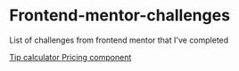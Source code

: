 # Frontend-mentor-challenges
List of challenges from frontend mentor that I've completed

<a href="https://sg-frontendmentor.netlify.app/tip-calculator-app-main/index.html" target="blank"> Tip calculator </a>
<a href="https://sg-frontendmentor.netlify.app/pricing-component-with-toggle/" target="blank"> Pricing component </a>
